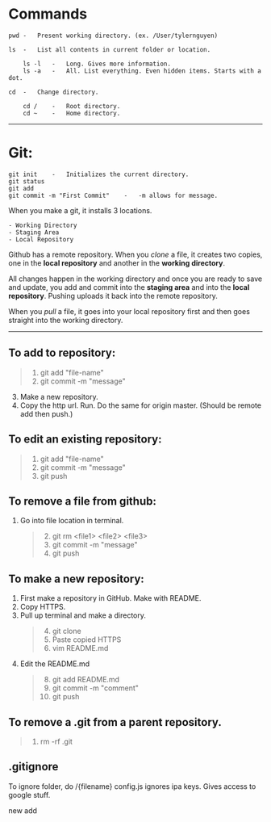 # Commands

    pwd -   Present working directory. (ex. /User/tylernguyen)

    ls  -   List all contents in current folder or location.

        ls -l   -   Long. Gives more information.
        ls -a   -   All. List everything. Even hidden items. Starts with a dot.

    cd  -   Change directory.

        cd /    -   Root directory.
        cd ~    -   Home directory.

---

# Git:

    git init    -   Initializes the current directory.
    git status
    git add
    git commit -m "First Commit"    -   -m allows for message.

When you make a git, it installs 3 locations.

    - Working Directory
    - Staging Area
    - Local Repository

Github has a remote repository. When you _clone_ a file, it creates two copies, one in the **local repository** and another in the **working directory**.

All changes happen in the working directory and once you are ready to save and update, you add and commit into the **staging area** and into the **local repository**. Pushing uploads it back into the remote repository.

When you _pull_ a file, it goes into your local repository first and then goes straight into the working directory.

---

## To add to repository:

> 1. git add "file-name"
> 2. git commit -m "message"

3. Make a new repository.
4. Copy the http url. Run. Do the same for origin master. (Should be remote add then push.)

## To edit an existing repository:

> 1. git add "file-name"
> 2. git commit -m "message"
> 3. git push

## To remove a file from github:

1. Go into file location in terminal.
   > 2. git rm \<file1> \<file2> \<file3>
   > 3. git commit -m "message"
   > 4. git push

## To make a new repository:

1. First make a repository in GitHub. Make with README.
2. Copy HTTPS.
3. Pull up terminal and make a directory.
   > 4. git clone
   > 5. Paste copied HTTPS
   > 6. vim README.md
4. Edit the README.md
   > 8. git add README.md
   > 9. git commit -m "comment"
   > 10. git push

## To remove a .git from a parent repository.

> 1. rm -rf .git

## .gitignore

To ignore folder, do /{filename}
config.js ignores ipa keys. Gives access to google stuff.

new add
